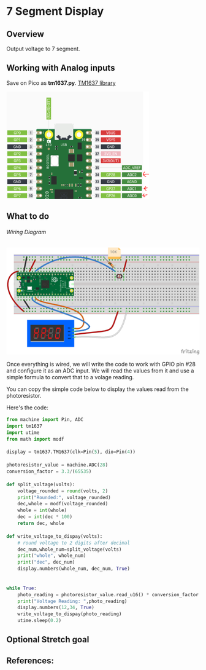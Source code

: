 # 7 Segment Display

## Overview

Output voltage to 7 segment.


## Working with Analog inputs 

Save on Pico as **tm1637.py**.
[TM1637 library](https://github.com/mcauser/micropython-tm1637/blob/master/tm1637.py)

![ADC GPIO Pins](/images/adcpins.PNG)


 ## What to do

  
  


###### Wiring Diagram
![Servo Diagram](/images/14_seven_segment_bb.png)


Once everything is wired, we will write the code to work with GPIO pin #28 and configure it as an ADC input.  We will read the values from it and use a simple formula to convert that to a volage reading.  

You can copy the simple code below to display the values read from the photoresistor.

Here's the code:

``` Python
from machine import Pin, ADC
import tm1637
import utime
from math import modf

display = tm1637.TM1637(clk=Pin(5), dio=Pin(4))
 
photoresistor_value = machine.ADC(28)
conversion_factor = 3.3/(65535)

def split_voltage(volts):
    voltage_rounded = round(volts, 2)
    print("Rounded:", voltage_rounded)
    dec,whole = modf(voltage_rounded)
    whole = int(whole)
    dec = int(dec * 100)
    return dec, whole

def write_voltage_to_dispay(volts):
    # round voltage to 2 digits after decimal
    dec_num,whole_num=split_voltage(volts)
    print("whole", whole_num)
    print("dec", dec_num)
    display.numbers(whole_num, dec_num, True)
    

while True:
    photo_reading = photoresistor_value.read_u16() * conversion_factor     
    print("Voltage Reading: ",photo_reading)
    display.numbers(12,34, True)
    write_voltage_to_dispay(photo_reading)
    utime.sleep(0.2)  

```


## Optional Stretch goal


## References:
